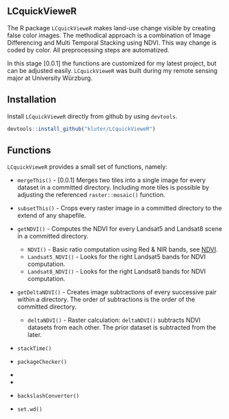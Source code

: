 LCquickVieweR
---
The R package `LCquickVieweR` makes land-use change visible by creating false color images. 
The methodical approach is a combination of Image Differencing and Multi Temporal Stacking using NDVI.
This way change is coded by color. All preprocessing steps are automatized.

In this stage [0.0.1] the functions are customized for my latest project, but can be adjusted easily.
`LCquickVieweR` was built during my remote sensing major at University Würzburg.

## Installation
Install `LCquickVieweR` directly from github by using `devtools`.
``` r
devtools::install_github("kluter/LCquickVieweR")
```

## Functions
`LCquickVieweR` provides a small set of functions, namely:


* `mergeThis()` - [0.0.1] Merges two tiles into a single image for every dataset in a committed directory. 
Including more tiles is possible by adjusting the referenced `raster::mosaic()` function.
* `subsetThis()` - Crops every raster image in a committed directory to the extend of any shapefile.


* `getNDVI()` - Computes the NDVI for every Landsat5 and Landsat8 scene in a committed directory.
    - `NDVI()` - Basic ratio computation using Red & NIR bands, see [NDVI](https://en.wikipedia.org/wiki/Normalized_difference_vegetation_index). 
    - `Landsat5_NDVI()` - Looks for the right Landsat5 bands for NDVI computation.
    - `Landsat8_NDVI()` - Looks for the right Landsat8 bands for NDVI computation.
* `getDeltaNDVI()` - Creates image subtractions of every successive pair within a directory. The order of subtractions is the order of the committed directory.
    - `deltaNDVI()` - Raster calculation: `deltaNDVI()` subtracts NDVI datasets from each other. The prior dataset is subtracted from the later.
* `stackTime()`

-   `packageChecker()`
-   
-   

-   `backslashConverter()`
-   `set.wd()`
